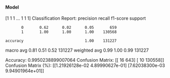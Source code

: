 #### Model
[1 1 1 ... 1 1 1]
Classification Report:
              precision    recall  f1-score   support

           0       0.62      0.02      0.05       659
           1       1.00      1.00      1.00    130568

    accuracy                           1.00    131227
   macro avg       0.81      0.51      0.52    131227
weighted avg       0.99      1.00      0.99    131227

Accuracy: 0.9950238899007064
Confusion Matrix:
[[    16    643]
 [    10 130558]]
Confusion Matrix (%):
[[1.21926128e-02 4.89990627e-01]
 [7.62038300e-03 9.94901964e+01]]
